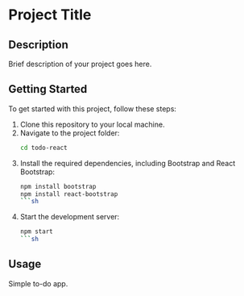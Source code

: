 # Project Title

## Description

Brief description of your project goes here.

## Getting Started

To get started with this project, follow these steps:

1. Clone this repository to your local machine.
2. Navigate to the project folder:
   ```sh
   cd todo-react
   ```
3. Install the required dependencies, including Bootstrap and React Bootstrap:
   ```sh
   npm install bootstrap
   npm install react-bootstrap
   ```sh
4. Start the development server:
   ```sh
   npm start
   ```sh

## Usage

Simple to-do app.

